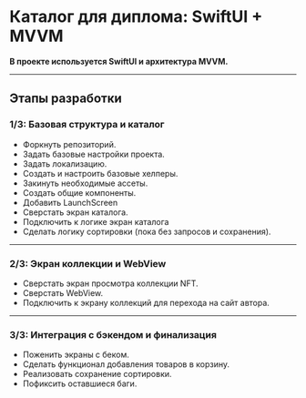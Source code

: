 # Каталог для диплома: SwiftUI + MVVM

**В проекте используется SwiftUI и архитектура MVVM.**

---

## Этапы разработки

### 1/3: Базовая структура и каталог

- Форкнуть репозиторий.
- Задать базовые настройки проекта.
- Задать локализацию.
- Создать и настроить базовые хелперы.
- Закинуть необходимые ассеты.
- Создать общие компоненты.
- Добавить LaunchScreen
- Сверстать экран каталога.
- Подключить к логике экран каталога
- Сделать логику сортировки (пока без запросов и сохранения).

---

### 2/3: Экран коллекции и WebView

- Сверстать экран просмотра коллекции NFT.
- Сверстать WebView.
- Подключить к экрану коллекций для перехода на сайт автора.

---

### 3/3: Интеграция с бэкендом и финализация

- Поженить экраны с беком.
- Сделать функционал добавления товаров в корзину.
- Реализовать сохранение сортировки.
- Пофиксить оставшиеся баги.